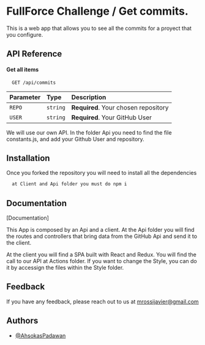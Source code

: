 
# FullForce Challenge / Get commits. 

This is a web app that allows you to see all the commits for a 
proyect that you configure.



## API Reference

#### Get all items

```http
  GET /api/commits
```

| Parameter | Type     | Description                |
| :-------- | :------- | :------------------------- |
| `REPO` | `string` | **Required**. Your chosen repository |
| `USER` | `string` | **Required**. Your GitHub User |


We will use our own API. In the folder Api you need to find
the file constants.js, and add your Github User and repository.


  
## Installation 

Once you forked the repository you will need to install 
all the dependencies

```bash 
  at Client and Api folder you must do npm i
```
    
## Documentation

[Documentation]

This App is composed by an Api and a client. 
At the Api folder
you will find the routes and controllers that bring data 
from the GitHub Api and send it to the client.

At the client you will find a SPA built with React and Redux. 
You will find the call to our API at Actions folder.
If you want to change the Style, you can do it by accessign
the files within the Style folder.


  
## Feedback

If you have any feedback, please reach out to us at mrossijavier@gmail.com

  
## Authors

- [@AhsokasPadawan](https://ahsokaspadawan.github.io/#)
